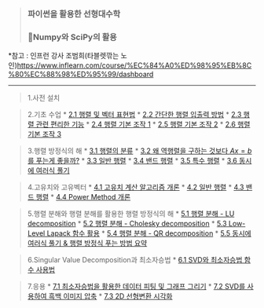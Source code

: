 > ### 파이썬을 활용한 선형대수학 
> ### 📌Numpy와 SciPy의 활용


*참고 : 인프런 강사 조범희(타블렛깎는 노인)https://www.inflearn.com/course/%EC%84%A0%ED%98%95%EB%8C%80%EC%88%98%ED%95%99/dashboard
 
----------------------------------

>1.사전 설치

>2.기초 수업
    * [2.1 행렬 및 벡터 표현법](https://github.com/kkyuhun94/TIL/blob/master/LinearAlgebra_withPython/chapter2.ipynb)
    * [2.2 간단한 행렬 입출력 방법](https://github.com/kkyuhun94/TIL/blob/master/LinearAlgebra_withPython/chapter2.ipynb)
    * [2.3 행렬 관련 편리한 기능](https://github.com/kkyuhun94/TIL/blob/master/LinearAlgebra_withPython/chapter2.ipynb)
    * [2.4 행렬 기본 조작 1](https://github.com/kkyuhun94/TIL/blob/master/LinearAlgebra_withPython/chapter2.ipynb)
    * [2.5 행렬 기본 조작 2](https://github.com/kkyuhun94/TIL/blob/master/LinearAlgebra_withPython/chapter2.ipynb)
    * [2.6 행렬 기본 조작 3](https://github.com/kkyuhun94/TIL/blob/master/LinearAlgebra_withPython/chapter2.ipynb)

>3.행렬 방정식의 해
    * [3.1 행렬의 분류](https://github.com/kkyuhun94/TIL/blob/master/LinearAlgebra_withPython/chapter2.ipynb)
    * [3.2 왜 역행렬을 구하는 것보다 $Ax=b$를 푸는게 좋을까?](https://github.com/kkyuhun94/TIL/blob/master/LinearAlgebra_withPython/chapter2.ipynb)
    * [3.3 일반 행렬](https://github.com/kkyuhun94/TIL/blob/master/LinearAlgebra_withPython/chapter2.ipynb)
    * [3.4 밴드 행렬](https://github.com/kkyuhun94/TIL/blob/master/LinearAlgebra_withPython/chapter2.ipynb)
    * [3.5 특수 행렬](https://github.com/kkyuhun94/TIL/blob/master/LinearAlgebra_withPython/chapter2.ipynb)
    * [3.6 동시에 여러식 풀기](https://github.com/kkyuhun94/TIL/blob/master/LinearAlgebra_withPython/chapter2.ipynb)          

>4.고유치와 고유벡터
    * [4.1 고유치 계산 알고리즘 개론](https://github.com/kkyuhun94/TIL/blob/master/LinearAlgebra_withPython/chapter2.ipynb)
    * [4.2 일반 행렬](https://github.com/kkyuhun94/TIL/blob/master/LinearAlgebra_withPython/chapter2.ipynb)
    * [4.3 밴드 행렬](https://github.com/kkyuhun94/TIL/blob/master/LinearAlgebra_withPython/chapter2.ipynb)
    * [4.4 Power Method 개론](https://github.com/kkyuhun94/TIL/blob/master/LinearAlgebra_withPython/chapter2.ipynb)        

>5.행렬 분해와 행렬 분해를 활용한 행렬 방정식의 해
    * [5.1 행렬 분해 - LU decomposition](https://github.com/kkyuhun94/TIL/blob/master/LinearAlgebra_withPython/chapter2.ipynb)
    * [5.2 행렬 분해 - Cholesky decomposition](https://github.com/kkyuhun94/TIL/blob/master/LinearAlgebra_withPython/chapter2.ipynb)
    * [5.3 Low-Level Lapack 함수 활용](https://github.com/kkyuhun94/TIL/blob/master/LinearAlgebra_withPython/chapter2.ipynb)
    * [5.4 행렬 분해 - QR decomposition](https://github.com/kkyuhun94/TIL/blob/master/LinearAlgebra_withPython/chapter2.ipynb)
    * [5.5 동시에 여러식 풀기 & 행렬 방정식 푸는 방법 요약](https://github.com/kkyuhun94/TIL/blob/master/LinearAlgebra_withPython/chapter2.ipynb)         

>6.Singular Value Decomposition과 최소자승법
    * [6.1 SVD와 최소자승법 함수 사용법](https://github.com/kkyuhun94/TIL/blob/master/LinearAlgebra_withPython/chapter2.ipynb)

>7.응용
    * [7.1 최소자승법을 활용한 데이터 피팅 및 그래프 그리기](https://github.com/kkyuhun94/TIL/blob/master/LinearAlgebra_withPython/chapter2.ipynb)
    * [7.2 SVD를 사용하여 흑백 이미지 압축](https://github.com/kkyuhun94/TIL/blob/master/LinearAlgebra_withPython/chapter2.ipynb)
    * [7.3 2D 선형변환 시각화](https://github.com/kkyuhun94/TIL/blob/master/LinearAlgebra_withPython/chapter2.ipynb)
     
  